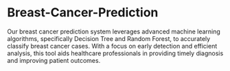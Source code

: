 # Breast-Cancer-Prediction
Our breast cancer prediction system leverages advanced machine learning algorithms, specifically Decision Tree and Random Forest, to accurately classify breast cancer cases. With a focus on early detection and efficient analysis, this tool aids healthcare professionals in providing timely diagnosis and improving patient outcomes.
